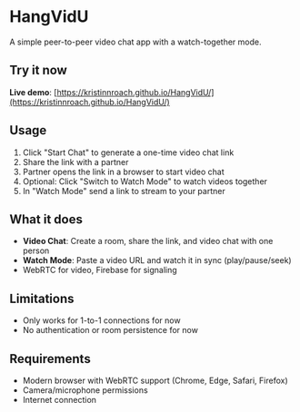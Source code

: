 # HangVidU

A simple peer-to-peer video chat app with a watch-together mode.

## Try it now

**Live demo**: [https://kristinnroach.github.io/HangVidU/](https://kristinnroach.github.io/HangVidU/)

## Usage

1. Click "Start Chat" to generate a one-time video chat link
2. Share the link with a partner
3. Partner opens the link in a browser to start video chat
4. Optional: Click "Switch to Watch Mode" to watch videos together
5. In "Watch Mode" send a link to stream to your partner

## What it does

- **Video Chat**: Create a room, share the link, and video chat with one person
- **Watch Mode**: Paste a video URL and watch it in sync (play/pause/seek)
- WebRTC for video, Firebase for signaling

## Limitations

- Only works for 1-to-1 connections for now
- No authentication or room persistence for now

## Requirements

- Modern browser with WebRTC support (Chrome, Edge, Safari, Firefox)
- Camera/microphone permissions
- Internet connection
